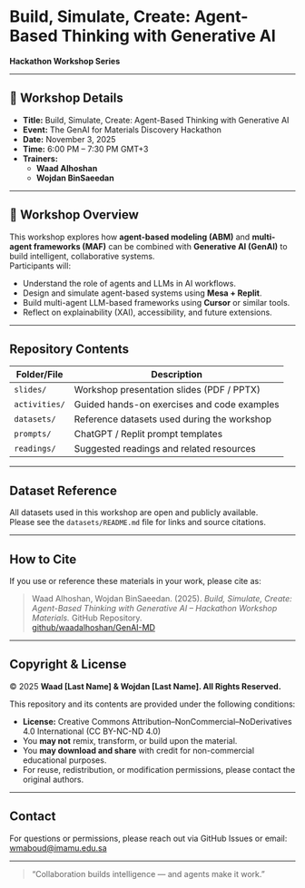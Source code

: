 # Build, Simulate, Create: Agent-Based Thinking with Generative AI 

**Hackathon Workshop Series**

---

## 📅 Workshop Details

- **Title:** Build, Simulate, Create: Agent-Based Thinking with Generative AI 
- **Event:** The GenAI for Materials Discovery Hackathon
- **Date:** November 3, 2025  
- **Time:** 6:00 PM – 7:30 PM GMT+3  
- **Trainers:**  
  - **Waad Alhoshan**  
  - **Wojdan BinSaeedan**

---

## 🧠 Workshop Overview

This workshop explores how **agent-based modeling (ABM)** and **multi-agent frameworks (MAF)** can be combined with **Generative AI (GenAI)** to build intelligent, collaborative systems.  
Participants will:
- Understand the role of agents and LLMs in AI workflows.  
- Design and simulate agent-based systems using **Mesa + Replit**.  
- Build multi-agent LLM-based frameworks using **Cursor** or similar tools.  
- Reflect on explainability (XAI), accessibility, and future extensions.  

---

## Repository Contents

| Folder/File | Description |
|--------------|-------------|
| `slides/` | Workshop presentation slides (PDF / PPTX) |
| `activities/` | Guided hands-on exercises and code examples |
| `datasets/` | Reference datasets used during the workshop |
| `prompts/` | ChatGPT / Replit prompt templates |
| `readings/` | Suggested readings and related resources |

---

## Dataset Reference

All datasets used in this workshop are open and publicly available.  
Please see the `datasets/README.md` file for links and source citations.

---

## How to Cite

If you use or reference these materials in your work, please cite as:

> Waad Alhoshan, Wojdan BinSaeedan. (2025). *Build, Simulate, Create: Agent-Based Thinking with Generative AI – Hackathon Workshop Materials.* GitHub Repository.  
> [github/waadalhoshan/GenAI-MD](https://github/waadalhoshan/GenAI-MD)

---

## Copyright & License

© 2025 **Waad [Last Name] & Wojdan [Last Name]. All Rights Reserved.**

This repository and its contents are provided under the following conditions:  
- **License:** Creative Commons Attribution–NonCommercial–NoDerivatives 4.0 International (CC BY-NC-ND 4.0)  
- You **may not** remix, transform, or build upon the material.  
- You **may download and share** with credit for non-commercial educational purposes.  
- For reuse, redistribution, or modification permissions, please contact the original authors.

---

## Contact

For questions or permissions, please reach out via GitHub Issues or email:  
wmaboud@imamu.edu.sa 

---

> “Collaboration builds intelligence — and agents make it work.”

